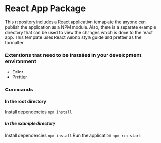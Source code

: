 # React App Package

This repository includes a React application temaplate the
anyone can publish the application as a NPM module.
Also, there is a separate example directory that can be used to
view the changes which is done to the react app.
This template uses React Airbnb style guide and prettier as
the formatter.

### Extentions that need to be installed in your development environment

- Eslint
- Prettier

### Commands

#### In the root directory

Install dependencies `npm install`

##### In the example directory

Install dependencies `npm install`
Run the application `npm run start`
